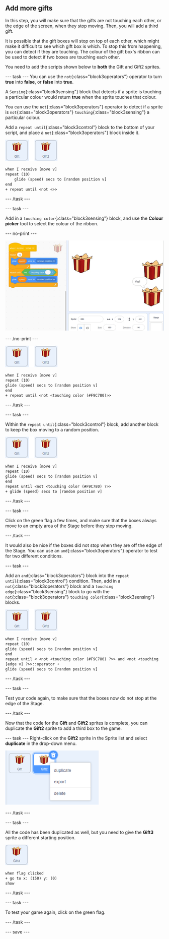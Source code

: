 ## Add more gifts

In this step, you will make sure that the gifts are not touching each other, or the edge of the screen, when they stop moving. Then, you will add a third gift.

It is possible that the gift boxes will stop on top of each other, which might make it difficult to see which gift box is which. To stop this from happening, you can detect if they are touching. The colour of the gift box's ribbon can be used to detect if two boxes are touching each other. 

You need to add the scripts shown below to **both** the Gift and Gift2 sprites.

--- task ---
You can use the `not`{:class="block3operators"} operator to turn **true** into **false**, or **false** into **true**.

A `Sensing`{:class="block3sensing"} block that detects if a sprite is touching a particular colour would return **true** when the sprite touches that colour.

You can use the `not`{:class="block3operators"} operator to detect if a sprite is `not`{:class="block3operators"} `touching`{:class="block3sensing"} a particular colour.

Add a `repeat until`{:class="block3control"} block to the bottom of your script, and place a `not`{:class="block3operators"} block inside it.


![image of gift sprite](images/gift-gift2-sprite.png)


```blocks3
when I receive [move v]
repeat (10)
    glide (speed) secs to [random position v]
end
+ repeat until <not <>>
```

--- /task ---

--- task ---

Add in a `touching color`{:class="block3sensing"} block, and use the **Colour picker** tool to select the colour of the ribbon.

--- no-print ---

![animated gif showing the colour picker being used to select the colour of the gift ribbon](images/color-picker.gif)

--- /no-print ---

![image of gift sprite](images/gift-gift2-sprite.png)

```blocks3
when I receive [move v]
repeat (10)
glide (speed) secs to [random position v]
end
+ repeat until <not <touching color (#F9C780)>>
```

--- /task ---

--- task ---

Within the `repeat until`{:class="block3control"} block, add another block to keep the box moving to a random position.

![image of gift sprite](images/gift-gift2-sprite.png)

```blocks3
when I receive [move v]
repeat (10)
glide (speed) secs to [random position v]
end
repeat until <not <touching color (#F9C780) ?>>
+ glide (speed) secs to [random position v]
```

--- /task ---

--- task ---

Click on the green flag a few times, and make sure that the boxes always move to an empty area of the Stage before they stop moving.

--- /task ---

It would also be nice if the boxes did not stop when they are off the edge of the Stage. You can use an `and`{:class="block3operators"} operator to test for two different conditions.

--- task ---

Add an `and`{:class="block3operators"} block into the `repeat until`{:class="block3control"} condition. Then, add in a `not`{:class="block3operators"} block and a `touching edge`{:class="block3sensing"} block to go with the `not`{:class="block3operators"} `touching color`{:class="block3sensing"} blocks.

![image of gift sprite](images/gift-gift2-sprite.png)

```blocks3
when I receive [move v]
repeat (10)
glide (speed) secs to [random position v]
end
repeat until < <not <touching color (#F9C780) ?>> and <not <touching [edge v] ?>>::operator +
glide (speed) secs to [random position v]
```

--- /task ---

--- task ---

Test your code again, to make sure that the boxes now do not stop at the edge of the Stage.

--- /task ---

Now that the code for the **Gift** and **Gift2** sprites is complete, you can duplicate the **Gift2** sprite to add a third box to the game.

--- task ---
Right-click on the **Gift2** sprite in the Sprite list and select **duplicate** in the drop-down menu.

![image showing drop down menu with duplicate selected](images/duplicate-sprite.png)

--- /task ---

--- task ---

All the code has been duplicated as well, but you need to give the **Gift3** sprite a different starting position.

![image of gift3 sprite](images/gift3-sprite.png)

```blocks3
when flag clicked
+ go to x: (150) y: (0)
show
```
--- /task ---

--- task ---

To test your game again, click on the green flag.

--- /task ---

--- save ---
